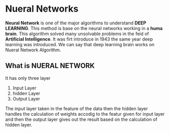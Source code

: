 # Nueral Networks
**Neural Network** is one of the major algorithms to understand **DEEP LEARNING**. This method is base on the neural networks working in a **huma brain**.
This algorithm solved many unsolvable problems in the feid of **Artificial Intelligence**.
It was firt introduce in  1943 the same year deep learning was introduced. We can say that deep learning brain works on Nueral Network Algorithm.

## What is NUERAL NETWORK
It has only three layer 
1. Input Layer
2. hidden Layer
3. Output Layer

The input layer taken in the feature of the data then the hidden layer handles the calculation of weights accodig to the featur given for input layer and then the output layer gives out the result based on the calculation of hidden layer.
